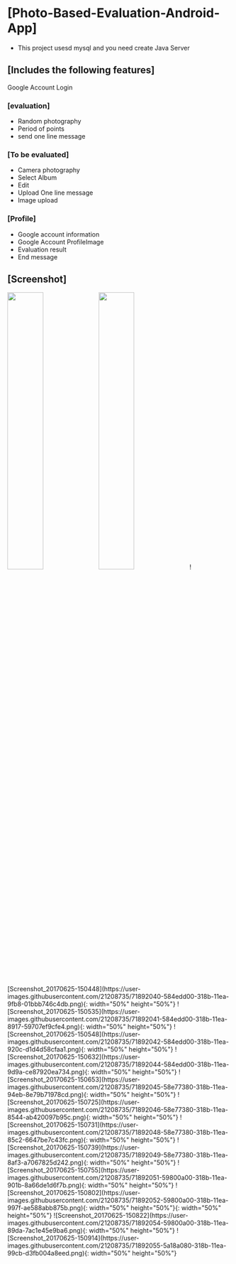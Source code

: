 # [Photo-Based-Evaluation-Android-App]

* This project usesd mysql and you need create Java Server

## [Includes the following features]

Google Account Login

### [evaluation]
- Random photography
- Period of points
- send one line message
### [To be evaluated]
- Camera photography
- Select Album
- Edit
- Upload One line message
- Image upload
### [Profile]
- Google account information
- Google Account ProfileImage
- Evaluation result
- End message

## [Screenshot]

<img src="https://user-images.githubusercontent.com/21208735/71892036-57b64680-318b-11ea-8b1b-0b05e2d903d3.png" width="40%" height="40%">
<img src="https://user-images.githubusercontent.com/21208735/71892039-57b64680-318b-11ea-84f2-2cff97a45585.png" width="40%" height="40%">
![Screenshot_20170625-150448](https://user-images.githubusercontent.com/21208735/71892040-584edd00-318b-11ea-9fb8-01bbb746c4db.png){: width="50%" height="50%"}
![Screenshot_20170625-150535](https://user-images.githubusercontent.com/21208735/71892041-584edd00-318b-11ea-8917-59707ef9cfe4.png){: width="50%" height="50%"}
![Screenshot_20170625-150548](https://user-images.githubusercontent.com/21208735/71892042-584edd00-318b-11ea-920c-d1d4d58cfaa1.png){: width="50%" height="50%"}
![Screenshot_20170625-150632](https://user-images.githubusercontent.com/21208735/71892044-584edd00-318b-11ea-9d9a-ce87920ea734.png){: width="50%" height="50%"}
![Screenshot_20170625-150653](https://user-images.githubusercontent.com/21208735/71892045-58e77380-318b-11ea-94eb-8e79b71978cd.png){: width="50%" height="50%"}
![Screenshot_20170625-150725](https://user-images.githubusercontent.com/21208735/71892046-58e77380-318b-11ea-8544-ab420097b95c.png){: width="50%" height="50%"}
![Screenshot_20170625-150731](https://user-images.githubusercontent.com/21208735/71892048-58e77380-318b-11ea-85c2-6647be7c43fc.png){: width="50%" height="50%"}
![Screenshot_20170625-150739](https://user-images.githubusercontent.com/21208735/71892049-58e77380-318b-11ea-8af3-a7067825d242.png){: width="50%" height="50%"}
![Screenshot_20170625-150755](https://user-images.githubusercontent.com/21208735/71892051-59800a00-318b-11ea-901b-8a66de1d6f7b.png){: width="50%" height="50%"}
![Screenshot_20170625-150802](https://user-images.githubusercontent.com/21208735/71892052-59800a00-318b-11ea-997f-ae588abb875b.png){: width="50%" height="50%"}{: width="50%" height="50%"}
![Screenshot_20170625-150822](https://user-images.githubusercontent.com/21208735/71892054-59800a00-318b-11ea-89da-7ac1e45e9ba6.png){: width="50%" height="50%"}
![Screenshot_20170625-150914](https://user-images.githubusercontent.com/21208735/71892055-5a18a080-318b-11ea-99cb-d3fb004a8eed.png){: width="50%" height="50%"}

